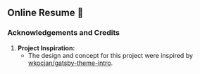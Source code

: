 ## Online Resume 🌟

### Acknowledgements and Credits
1. **Project Inspiration:** 
   - The design and concept for this project were inspired by [wkocjan/gatsby-theme-intro](https://github.com/wkocjan/gatsby-theme-intro).
